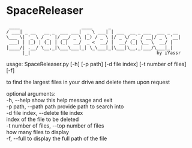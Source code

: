 # SpaceReleaser
     ____                       ____      _                          
    / ___| _ __   __ _  ___ ___|  _ \ ___| | ___  __ _ ___  ___ _ __ 
    \___ \| '_ \ / _` |/ __/ _ \ |_) / _ \ |/ _ \/ _` / __|/ _ \ '__|
     ___) | |_) | (_| | (_|  __/  _ <  __/ |  __/ (_| \__ \  __/ |   
    |____/| .__/ \__,_|\___\___|_| \_\___|_|\___|\__,_|___/\___|_|   
          |_|                                               by iYassr


usage: SpaceReleaser.py [-h] [-p path] [-d file index] [-t number of files]<br />
                        [-f]
                        
             

to find the largest files in your drive and delete them upon request<br />

optional arguments:<br />
  -h, --help            show this help message and exit<br />
  -p path, --path path  provide path to search into<br />
  -d file index, --delete file index<br />
                        index of the file to be deleted<br />
  -t number of files, --top number of files<br />
                        how many files to display<br />
  -f, --full            to display the full path of the file<br />
